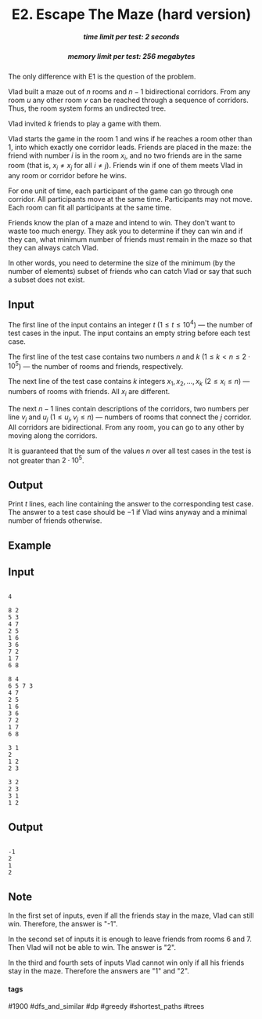 <h1 style='text-align: center;'> E2. Escape The Maze (hard version)</h1>

<h5 style='text-align: center;'>time limit per test: 2 seconds</h5>
<h5 style='text-align: center;'>memory limit per test: 256 megabytes</h5>

The only difference with E1 is the question of the problem.

Vlad built a maze out of $n$ rooms and $n-1$ bidirectional corridors. From any room $u$ any other room $v$ can be reached through a sequence of corridors. Thus, the room system forms an undirected tree.

Vlad invited $k$ friends to play a game with them.

Vlad starts the game in the room $1$ and wins if he reaches a room other than $1$, into which exactly one corridor leads. Friends are placed in the maze: the friend with number $i$ is in the room $x_i$, and no two friends are in the same room (that is, $x_i \neq x_j$ for all $i \neq j$). Friends win if one of them meets Vlad in any room or corridor before he wins.

For one unit of time, each participant of the game can go through one corridor. All participants move at the same time. Participants may not move. Each room can fit all participants at the same time.

Friends know the plan of a maze and intend to win. They don't want to waste too much energy. They ask you to determine if they can win and if they can, what minimum number of friends must remain in the maze so that they can always catch Vlad.

In other words, you need to determine the size of the minimum (by the number of elements) subset of friends who can catch Vlad or say that such a subset does not exist.

## Input

The first line of the input contains an integer $t$ ($1 \le t \le 10^4$) — the number of test cases in the input. The input contains an empty string before each test case.

The first line of the test case contains two numbers $n$ and $k$ ($1 \le k < n \le 2\cdot 10^5$) — the number of rooms and friends, respectively.

The next line of the test case contains $k$ integers $x_1, x_2, \dots, x_k$ ($2 \le x_i \le n$) — numbers of rooms with friends. All $x_i$ are different.

The next $n-1$ lines contain descriptions of the corridors, two numbers per line $v_j$ and $u_j$ ($1 \le u_j, v_j \le n$) — numbers of rooms that connect the $j$ corridor. All corridors are bidirectional. From any room, you can go to any other by moving along the corridors.

It is guaranteed that the sum of the values $n$ over all test cases in the test is not greater than $2\cdot10^5$.

## Output

Print $t$ lines, each line containing the answer to the corresponding test case. The answer to a test case should be $-1$ if Vlad wins anyway and a minimal number of friends otherwise.

## Example

## Input


```

4

8 2
5 3
4 7
2 5
1 6
3 6
7 2
1 7
6 8

8 4
6 5 7 3
4 7
2 5
1 6
3 6
7 2
1 7
6 8

3 1
2
1 2
2 3

3 2
2 3
3 1
1 2

```
## Output


```

-1
2
1
2

```
## Note

In the first set of inputs, even if all the friends stay in the maze, Vlad can still win. Therefore, the answer is "-1".

In the second set of inputs it is enough to leave friends from rooms $6$ and $7$. Then Vlad will not be able to win. The answer is "2".

In the third and fourth sets of inputs Vlad cannot win only if all his friends stay in the maze. Therefore the answers are "1" and "2".



#### tags 

#1900 #dfs_and_similar #dp #greedy #shortest_paths #trees 